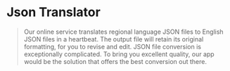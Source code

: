 # Json Translator 


> Our online service translates regional language JSON files to English JSON files in a heartbeat. The output file will retain its original formatting, for you to revise and edit. JSON file conversion is exceptionally complicated. To bring you excellent quality, our app would be the solution that offers the best conversion out there.



